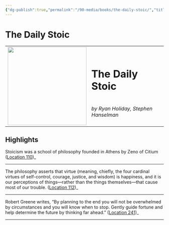 ```yaml
---
{"dg-publish":true,"permalink":"/90-media/books/the-daily-stoic/","title":"The Daily Stoic","tags":["#book"]}
---
```


# The Daily Stoic

<table class="center"><tr>
<td style="text-align:left; width:250px;"><img style="width:250px" src="https://images-na.ssl-images-amazon.com/images/I/41oJYgjoQKL._SL200_.jpg"></img></td>
<td><h1>The Daily Stoic</h1> <br /> <i>by Ryan Holiday, Stephen Hanselman</i></td>
</tr></table>

## Highlights
Stoicism was a school of philosophy founded in Athens by Zeno of Citium ([Location 110](https://readwise.io/to_kindle?action=open&asin=B01HNJIJB2&location=110))_

----
The philosophy asserts that virtue (meaning, chiefly, the four cardinal virtues of self-control, courage, justice, and wisdom) is happiness, and it is our perceptions of things—rather than the things themselves—that cause most of our trouble. ([Location 112](https://readwise.io/to_kindle?action=open&asin=B01HNJIJB2&location=112))_

----
Robert Greene writes, “By planning to the end you will not be overwhelmed by circumstances and you will know when to stop. Gently guide fortune and help determine the future by thinking far ahead.” ([Location 241](https://readwise.io/to_kindle?action=open&asin=B01HNJIJB2&location=241))_

----
